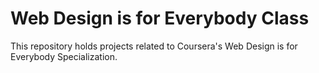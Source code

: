 # Web Design is for Everybody Class
<p>This repository holds projects related to Coursera's Web Design is for Everybody Specialization.</p>
